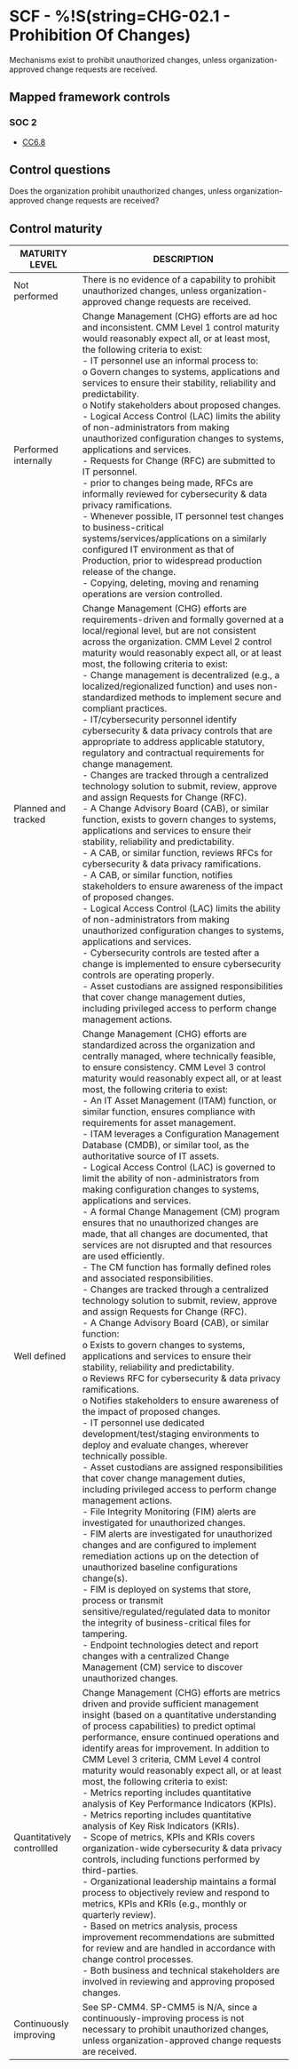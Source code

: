 # SCF - %!S(string=CHG-02.1 - Prohibition Of Changes)
Mechanisms exist to prohibit unauthorized changes, unless organization-approved change requests are received.
## Mapped framework controls
### SOC 2
- [CC6.8](../soc2/cc68.md)
## Control questions
Does the organization prohibit unauthorized changes, unless organization-approved change requests are received?
## Control maturity
|       MATURITY LEVEL       |                                                                                                                                                                                                                                                                                                                                                                                                                                                                                                                                                                                                                                                                                                                                                                                                                                                                                                                                                                                                                                                                                                                                                                        DESCRIPTION                                                                                                                                                                                                                                                                                                                                                                                                                                                                                                                                                                                                                                                                                                                                                                                                                                                                                                                                                                                                                                                                                                                                                                        |
|----------------------------|-----------------------------------------------------------------------------------------------------------------------------------------------------------------------------------------------------------------------------------------------------------------------------------------------------------------------------------------------------------------------------------------------------------------------------------------------------------------------------------------------------------------------------------------------------------------------------------------------------------------------------------------------------------------------------------------------------------------------------------------------------------------------------------------------------------------------------------------------------------------------------------------------------------------------------------------------------------------------------------------------------------------------------------------------------------------------------------------------------------------------------------------------------------------------------------------------------------------------------------------------------------------------------------------------------------------------------------------------------------------------------------------------------------------------------------------------------------------------------------------------------------------------------------------------------------------------------------------------------------------------------------------------------------------------------------------------------------------------------------------------------------------------------------------------------------------------------------------------------------------------------------------------------------------------------------------------------------------------------------------------------------------------------------------------------------------------------------------------------------------------------------------------------------------------------------------------------------------------------------------------------------------------------------------------------------------------------------------------------------|
| Not performed              | There is no evidence of a capability to prohibit unauthorized changes, unless organization-approved change requests are received.                                                                                                                                                                                                                                                                                                                                                                                                                                                                                                                                                                                                                                                                                                                                                                                                                                                                                                                                                                                                                                                                                                                                                                                                                                                                                                                                                                                                                                                                                                                                                                                                                                                                                                                                                                                                                                                                                                                                                                                                                                                                                                                                                                                                                         |
| Performed internally       | Change Management (CHG) efforts are ad hoc and inconsistent. CMM Level 1 control maturity would reasonably expect all, or at least most, the following criteria to exist:<br>- IT personnel use an informal process to:<br>o	Govern changes to systems, applications and services to ensure their stability, reliability and predictability. <br>o	Notify stakeholders about proposed changes.<br>- Logical Access Control (LAC) limits the ability of non-administrators from making unauthorized configuration changes to systems, applications and services.<br>- Requests for Change (RFC) are submitted to IT personnel.<br>- prior to changes being made, RFCs are informally reviewed for cybersecurity & data privacy ramifications.<br>- Whenever possible, IT personnel test changes to business-critical systems/services/applications on a similarly configured IT environment as that of Production, prior to widespread production release of the change.<br>- Copying, deleting, moving and renaming operations are version controlled.                                                                                                                                                                                                                                                                                                                                                                                                                                                                                                                                                                                                                                                                                                                                                                                                                                                                                                                                                                                                                                                                                                                                                                                                                                                                                                      |
| Planned and tracked        | Change Management (CHG) efforts are requirements-driven and formally governed at a local/regional level, but are not consistent across the organization. CMM Level 2 control maturity would reasonably expect all, or at least most, the following criteria to exist:<br>- Change management is decentralized (e.g., a localized/regionalized function) and uses non-standardized methods to implement secure and compliant practices.<br>- IT/cybersecurity personnel identify cybersecurity & data privacy controls that are appropriate to address applicable statutory, regulatory and contractual requirements for change management.<br>- Changes are tracked through a centralized technology solution to submit, review, approve and assign Requests for Change (RFC).<br>- A Change Advisory Board (CAB), or similar function, exists to govern changes to systems, applications and services to ensure their stability, reliability and predictability. <br>- A CAB, or similar function, reviews RFCs for cybersecurity & data privacy ramifications.<br>- A CAB, or similar function, notifies stakeholders to ensure awareness of the impact of proposed changes. <br>- Logical Access Control (LAC) limits the ability of non-administrators from making unauthorized configuration changes to systems, applications and services.<br>- Cybersecurity controls are tested after a change is implemented to ensure cybersecurity controls are operating properly.<br>- Asset custodians are assigned responsibilities that cover change management duties, including privileged access to perform change management actions.                                                                                                                                                                                                                                                                                                                                                                                                                                                                                                                                                                                                                                                                                                                 |
| Well defined               | Change Management (CHG) efforts are standardized across the organization and centrally managed, where technically feasible, to ensure consistency. CMM Level 3 control maturity would reasonably expect all, or at least most, the following criteria to exist:<br>- An IT Asset Management (ITAM) function, or similar function, ensures compliance with requirements for asset management.<br>- ITAM leverages a Configuration Management Database (CMDB), or similar tool, as the authoritative source of IT assets.<br>- Logical Access Control (LAC) is governed to limit the ability of non-administrators from making configuration changes to systems, applications and services.<br>- A formal Change Management (CM) program ensures that no unauthorized changes are made, that all changes are documented, that services are not disrupted and that resources are used efficiently.<br>- The CM function has formally defined roles and associated responsibilities.<br>- Changes are tracked through a centralized technology solution to submit, review, approve and assign Requests for Change (RFC).<br>- A Change Advisory Board (CAB), or similar function:<br>o	Exists to govern changes to systems, applications and services to ensure their stability, reliability and predictability. <br>o	Reviews RFC for cybersecurity & data privacy ramifications.<br>o	Notifies stakeholders to ensure awareness of the impact of proposed changes. <br>- IT personnel use dedicated development/test/staging environments to deploy and evaluate changes, wherever technically possible.<br>- Asset custodians are assigned responsibilities that cover change management duties, including privileged access to perform change management actions.<br>- File Integrity Monitoring (FIM) alerts are investigated for unauthorized changes.<br>- FIM alerts are investigated for unauthorized changes and are configured to implement remediation actions up on the detection of unauthorized baseline configurations change(s).<br>- FIM is deployed on systems that store, process or transmit sensitive/regulated/regulated data to monitor the integrity of business-critical files for tampering.<br>- Endpoint technologies detect and report changes with a centralized Change Management (CM) service to discover unauthorized changes. |
| Quantitatively controllled | Change Management (CHG) efforts are metrics driven and provide sufficient management insight (based on a quantitative understanding of process capabilities) to predict optimal performance, ensure continued operations and identify areas for improvement. In addition to CMM Level 3 criteria, CMM Level 4 control maturity would reasonably expect all, or at least most, the following criteria to exist:<br>- 	Metrics reporting includes quantitative analysis of Key Performance Indicators (KPIs).<br>- 	Metrics reporting includes quantitative analysis of Key Risk Indicators (KRIs).<br>- 	Scope of metrics, KPIs and KRIs covers organization-wide cybersecurity & data privacy controls, including functions performed by third-parties.<br>- 	Organizational leadership maintains a formal process to objectively review and respond to metrics, KPIs and KRIs (e.g., monthly or quarterly review).<br>- 	Based on metrics analysis, process improvement recommendations are submitted for review and are handled in accordance with change control processes.<br>- 	Both business and technical stakeholders are involved in reviewing and approving proposed changes.                                                                                                                                                                                                                                                                                                                                                                                                                                                                                                                                                                                                                                                                                                                                                                                                                                                                                                                                                                                                                                                                                                                                                                         |
| Continuously improving     | See SP-CMM4. SP-CMM5 is N/A, since a continuously-improving process is not necessary to prohibit unauthorized changes, unless organization-approved change requests are received.                                                                                                                                                                                                                                                                                                                                                                                                                                                                                                                                                                                                                                                                                                                                                                                                                                                                                                                                                                                                                                                                                                                                                                                                                                                                                                                                                                                                                                                                                                                                                                                                                                                                                                                                                                                                                                                                                                                                                                                                                                                                                                                                                                         |
